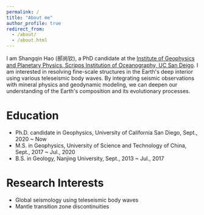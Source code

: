 ```yaml
---
permalink: /
title: "About me"
author_profile: true
redirect_from: 
  - /about/
  - /about.html
---
```


I am Shangqin Hao (郝尚钦), a PhD candidate at the [Institute of Geophysics and Planetary Physics, Scripps Institution of Oceanography, UC San Deigo](https://igpp.ucsd.edu/). I am interested in resolving fine-scale structures in the Earth's deep interior using various teleseismic body waves. By integrating seismic observations with mineral physics and geodynamic modeling, we can deepen our understanding of the Earth's composition and its evolutionary processes.

<!-- 
I am also interested in applying novel approaches in seismology, such as
-->

<!-- 
Professional Appointments
======
* Postdoctoral associate, Massachusetts Institute of Technology, Sept. 2023 ~ present  
-->

Education
======
* Ph.D. candidate in Geophysics, University of California San Diego, Sept., 2020 ~ Now
* M.S. in Geophysics, University of Science and Technology of China, Sept., 2017 ~ Jul., 2020
* B.S. in Geology, Nanjing University, Sept., 2013 ~ Jul., 2017

Research Interests
======
* Global seismology using teleseismic body waves 
* Mantle transition zone discontinuities
